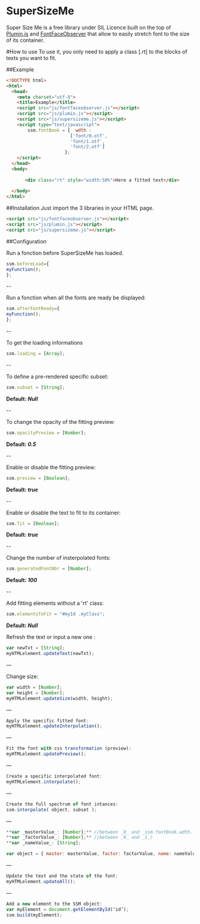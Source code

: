 # SuperSizeMe

Super Size Me is a free library under SIL Licence built on the top of [Plumin.js](https://github.com/byte-foundry/plumin.js) and [FontFaceObserver](https://github.com/bramstein/fontfaceobserver) that allow to easily stretch font to the size of its container.

#How to use
To use it, you only need to apply a class [.rt] to the blocks of texts you want to fit.

##Example
``` html
<!DOCTYPE html>
<html>
  <head>
    <meta charset="utf-8">
    <title>Example</title>
    <script src="js/fontfaceobserver.js"></script>
    <script src="js/plumin.js"></script>
    <script src="js/supersizeme.js"></script>
    <script type="text/javascript">
        ssm.fontBook = {  wdth :
                        ['font/0.otf',
                        'font/1.otf',
                        'font/2.otf']
                      };
    </script>
  </head>
  <body>
 
       <div class="rt" style="width:50%">Here a fitted text</div>
        
  </body>
</html>
```

##Installation
Just import the 3 libraries in your HTML page.
```html
<script src="js/fontfaceobserver.js"></script>
<script src="js/plumin.js"></script>
<script src="js/supersizeme.js"></script>
```

##Configuration

Run a fonction before SuperSizeMe has loaded.
```javascript
ssm.beforeLoad={
myFunction();
};
```

--

Run a fonction when all the fonts are ready be displayed:
```javascript
ssm.afterFontReady={
myFunction();
};
```

--

To get the loading informations
```javascript
ssm.loading = [Array];
```

--

To define a pre-rendered specific subset:
```javascript
ssm.subset = [String];
```
**Default: _Null_**

--

To change the opacity of the fitting preview:
```javascript
ssm.opacityPreview = [Number];
```
**Default: _0.5_**

--

Enable or disable the fitting preview:
```javascript
ssm.preview = [Boolean];
```
**Default: _true_**

--

Enable or disable the text to fit to its container:
```javascript
ssm.fit = [Boolean];
```
**Default: _true_**

--

Change the number of insterpolated fonts:
```javascript
ssm.generatedFontNbr = [Number];
```
**Default: _100_**

--

Add fitting elements without a 'rt' class:
```javascript
ssm.elementsToFit = "#myId .myClass";
```
**Default: _Null_**

Refresh the text or input a new one :
``` javascript
var newTxt = [String];
myHTMLelement.updateText(newTxt);
```

—

Change size:
``` javascript
var width = [Number];
var height = [Number];
myHTMLelement.updateSize(width, height);
```

—

``` javascript
Apply the specific fitted font:
myHTMLelement.updateInterpolation();
```

—

``` javascript
Fit the font with css transformation (preview):
myHTMLelement.updatePreview();
```

—

``` javascript
Create a specific interpolated font:
myHTMLelement.interpolate();
```

—

``` javascript
Create the full spectrum of font intances:
ssm.interpolate( object, subset );
```

—

``` javascript
**var _masterValue_: [Number];** //between _0_ and _ssm.fontBook.wdth.length_
**var _factorValue_: [Number];** //between _0_ and _1_)
**var _nameValue_: [String];

var object = { master: masterValue, factor: factorValue, name: nameValue };
```

—

``` javascript
Update the text and the state of the font:
myHTMLelement.updateAll();
```

—

``` javascript
Add a new element to the SSM object:
var myElement = document.getElementById(‘id’);
ssm.build(myElement);
```
